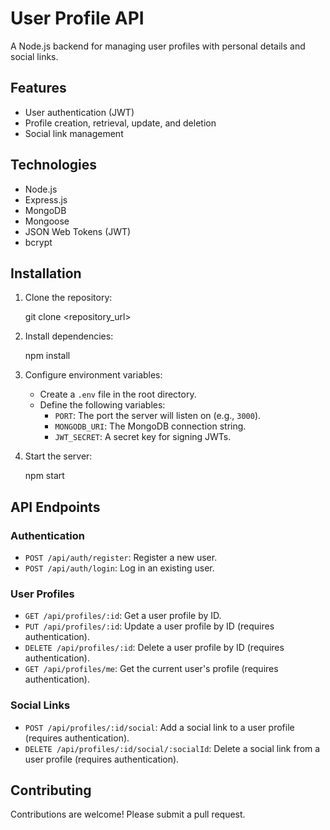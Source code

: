 # User Profile API

A Node.js backend for managing user profiles with personal details and social links.

## Features

*   User authentication (JWT)
*   Profile creation, retrieval, update, and deletion
*   Social link management

## Technologies

*   Node.js
*   Express.js
*   MongoDB
*   Mongoose
*   JSON Web Tokens (JWT)
*   bcrypt

## Installation

1.  Clone the repository:
    
    git clone <repository_url>
    
2.  Install dependencies:
    
    npm install
    
3.  Configure environment variables:
    *   Create a `.env` file in the root directory.
    *   Define the following variables:
        *   `PORT`: The port the server will listen on (e.g., `3000`).
        *   `MONGODB_URI`: The MongoDB connection string.
        *   `JWT_SECRET`: A secret key for signing JWTs.

4.  Start the server:
    
    npm start
    

## API Endpoints

### Authentication

*   `POST /api/auth/register`: Register a new user.
*   `POST /api/auth/login`: Log in an existing user.

### User Profiles

*   `GET /api/profiles/:id`: Get a user profile by ID.
*   `PUT /api/profiles/:id`: Update a user profile by ID (requires authentication).
*   `DELETE /api/profiles/:id`: Delete a user profile by ID (requires authentication).
*   `GET /api/profiles/me`: Get the current user's profile (requires authentication).

### Social Links

*   `POST /api/profiles/:id/social`: Add a social link to a user profile (requires authentication).
*   `DELETE /api/profiles/:id/social/:socialId`: Delete a social link from a user profile (requires authentication).

## Contributing

Contributions are welcome! Please submit a pull request.
